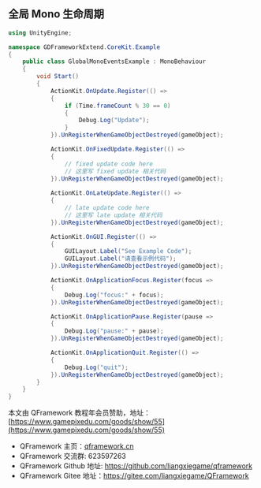 ﻿## 全局 Mono 生命周期
```csharp
using UnityEngine;

namespace GDFrameworkExtend.CoreKit.Example
{
    public class GlobalMonoEventsExample : MonoBehaviour
    {
        void Start()
        {
            ActionKit.OnUpdate.Register(() =>
            {
                if (Time.frameCount % 30 == 0)
                {
                    Debug.Log("Update");
                }
            }).UnRegisterWhenGameObjectDestroyed(gameObject);

            ActionKit.OnFixedUpdate.Register(() =>
            {
                // fixed update code here
                // 这里写 fixed update 相关代码
            }).UnRegisterWhenGameObjectDestroyed(gameObject);
            
            ActionKit.OnLateUpdate.Register(() =>
            {
                // late update code here
                // 这里写 late update 相关代码
            }).UnRegisterWhenGameObjectDestroyed(gameObject);

            ActionKit.OnGUI.Register(() =>
            {
                GUILayout.Label("See Example Code");
                GUILayout.Label("请查看示例代码");
            }).UnRegisterWhenGameObjectDestroyed(gameObject);

            ActionKit.OnApplicationFocus.Register(focus =>
            {
                Debug.Log("focus:" + focus);
            }).UnRegisterWhenGameObjectDestroyed(gameObject);

            ActionKit.OnApplicationPause.Register(pause =>
            {
                Debug.Log("pause:" + pause);
            }).UnRegisterWhenGameObjectDestroyed(gameObject);

            ActionKit.OnApplicationQuit.Register(() =>
            {
                Debug.Log("quit");
            }).UnRegisterWhenGameObjectDestroyed(gameObject);
        }
    }
}
```

本文由 QFramework 教程年会员赞助，地址：[https://www.gamepixedu.com/goods/show/55](https://www.gamepixedu.com/goods/show/55)

* QFramework 主页：[qframework.cn](https://qframework.cn)
* QFramework 交流群: 623597263
* QFramework Github 地址: <https://github.com/liangxiegame/qframework>
* QFramework Gitee 地址：<https://gitee.com/liangxiegame/QFramework>
